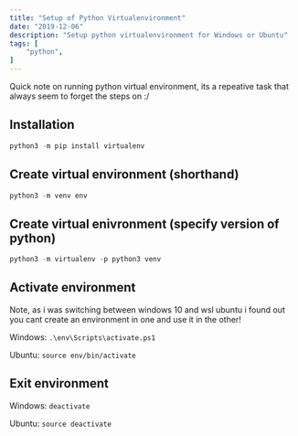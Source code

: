 ```yaml
---
title: "Setup of Python Virtualenvironment"
date: "2019-12-06"
description: "Setup python virtualenvironment for Windows or Ubuntu"
tags: [
    "python",
]
---
```


Quick note on running python virtual environment, its a repeative task that always seem to forget the steps on :/

## Installation

``` python
python3 -m pip install virtualenv
```

## Create virtual environment (shorthand)

``` python
python3 -m venv env
```

## Create virtual enivronment (specify version of python)

``` python
python3 -m virtualenv -p python3 venv
```

## Activate environment

Note, as i was switching between windows 10 and wsl ubuntu i found out you cant create an environment in one and use it in the other!

Windows: `.\env\Scripts\activate.ps1`

Ubuntu: `source env/bin/activate`

## Exit environment

Windows: `deactivate`

Ubuntu: `source deactivate`
